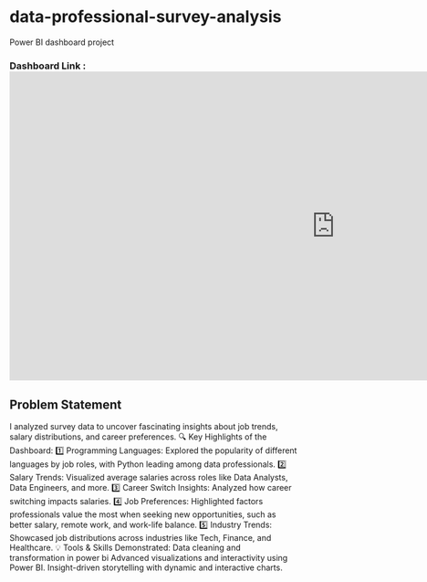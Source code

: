 # data-professional-survey-analysis
 Power BI dashboard project

### Dashboard Link :<iframe title="data survey project" width="1140" height="541.25" src="https://app.powerbi.com/reportEmbed?reportId=e658b010-f1d0-40ed-bfe2-5af924082653&autoAuth=true&ctid=8bb5eb58-6580-4d23-8008-c60e1928d208" frameborder="0" allowFullScreen="true"></iframe>

## Problem Statement

I analyzed survey data to uncover fascinating insights about job trends, salary distributions, and career preferences.
🔍 Key Highlights of the Dashboard:
1️⃣ Programming Languages: Explored the popularity of different languages by job roles, with Python leading among data professionals.
2️⃣ Salary Trends: Visualized average salaries across roles like Data Analysts, Data Engineers, and more.
3️⃣ Career Switch Insights: Analyzed how career switching impacts salaries.
4️⃣ Job Preferences: Highlighted factors professionals value the most when seeking new opportunities, such as better salary, remote work, and work-life balance.
5️⃣ Industry Trends: Showcased job distributions across industries like Tech, Finance, and Healthcare.
💡 Tools & Skills Demonstrated:
Data cleaning and transformation in power bi 
Advanced visualizations and interactivity using Power BI.
Insight-driven storytelling with dynamic and interactive charts.
